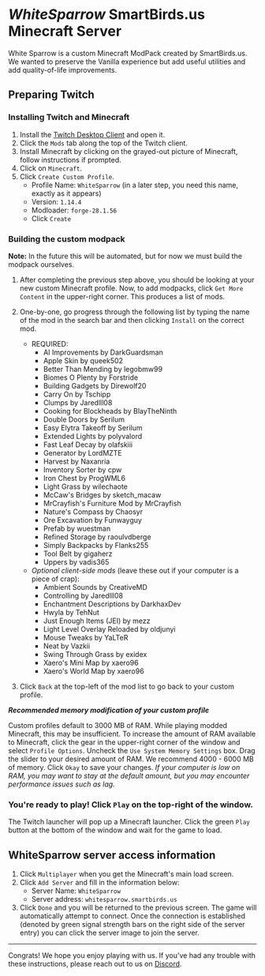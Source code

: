 # *WhiteSparrow* SmartBirds.us Minecraft Server

White Sparrow is a custom Minecraft ModPack created by SmartBirds.us. We wanted to preserve the Vanilla experience but add useful utilities and add quality-of-life improvements. 

## Preparing Twitch

### Installing Twitch and Minecraft
1. Install the [Twitch Desktop Client](https://www.twitch.tv/download) and open it.
2. Click the `Mods` tab along the top of the Twitch client.
3. Install Minecraft by clicking on the grayed-out picture of Minecraft, follow instructions if prompted.
4. Click on `Minecraft`.
5. Click `Create Custom Profile`.
    - Profile Name: `WhiteSparrow` (in a later step, you need this name, exactly as it appears)
    - Version: `1.14.4`
    - Modloader: `forge-28.1.56`
    - Click `Create`

### Building the custom modpack
**Note:** In the future this will be automated, but for now we must build the modpack ourselves.
1. After completing the previous step above, you should be looking at your new custom Minecraft profile. Now, to add modpacks, click `Get More Content` in the upper-right corner. This produces a list of mods.
2. One-by-one, go progress through the following list by typing the name of the mod in the search bar and then clicking `Install` on the correct mod.
    - REQUIRED:
        - AI Improvements by DarkGuardsman
        - Apple Skin by queek502
        - Better Than Mending by legobmw99
        - Biomes O Plenty by Forstride
        - Building Gadgets by Direwolf20
        - Carry On by Tschipp
        - Clumps by Jaredlll08
        - Cooking for Blockheads by BlayTheNinth
        - Double Doors by Serilum
        - Easy Elytra Takeoff by Serilum
        - Extended Lights by polyvalord
        - Fast Leaf Decay by olafskiii
        - Generator by LordMZTE
        - Harvest by Naxanria
        - Inventory Sorter by cpw
        - Iron Chest by ProgWML6
        - Light Grass by wilechaote
        - McCaw's Bridges by sketch_macaw
        - MrCrayfish's Furniture Mod by MrCrayfish
        - Nature's Compass by Chaosyr
        - Ore Excavation by Funwayguy
        - Prefab by wuestman
        - Refined Storage by raoulvdberge
        - Simply Backpacks by Flanks255
        - Tool Belt by gigaherz
        - Uppers by vadis365
    - *Optional client-side mods* (leave these out if your computer is a piece of crap):
        - Ambient Sounds by CreativeMD
        - Controlling by Jaredlll08
        - Enchantment Descriptions by DarkhaxDev
        - Hwyla by TehNut
        - Just Enough Items (JEI) by mezz
        - Light Level Overlay Reloaded by oldjunyi
        - Mouse Tweaks by YaLTeR
        - Neat by Vazkii
        - Swing Through Grass by exidex
        - Xaero's Mini Map by xaero96
        - Xaero's World Map by xaero96
    
3. Click `Back` at the top-left of the mod list to go back to your custom profile.

***Recommended memory modification of your custom profile***

Custom profiles default to 3000 MB of RAM. While playing modded Minecraft, this may be insufficient. To increase the amount of RAM available to Minecraft, click the gear in the upper-right corner of the window and select `Profile Options`. Uncheck the `Use System Memory Settings` box. Drag the slider to your desired amount of RAM. We recommend 4000 - 6000 MB of memory. Click `Okay` to save your changes. *If your computer is low on RAM, you may want to stay at the default amount, but you may encounter performance issues such as lag.*

### You're ready to play! Click `Play` on the top-right of the window.
The Twitch launcher will pop up a Minecraft launcher. Click the green `Play` button at the bottom of the window and wait for the game to load.

## WhiteSparrow server access information
1. Click `Multiplayer` when you get the Minecraft's main load screen.
2. Click `Add Server` and fill in the information below:
    - Server Name: `WhiteSparrow`
    - Server address: `whitesparrow.smartbirds.us`
3. Click `Done` and you will be returned to the previous screen. The game will automatically attempt to connect. Once the connection is established (denoted by green signal strength bars on the right side of the server entry) you can click the server image to join the server.

---

Congrats! We hope you enjoy playing with us. If you've had any trouble with these instructions, please reach out to us on [Discord](community-guidelines.md).
